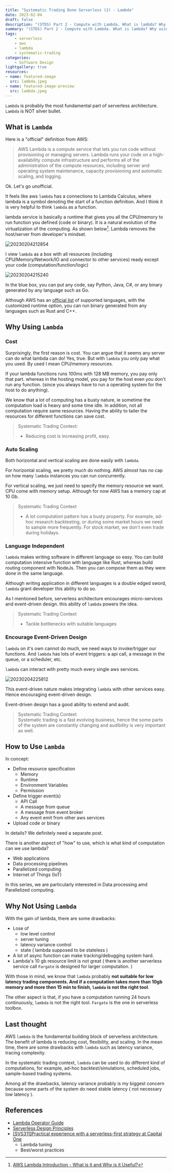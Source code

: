 ```yaml
---
title: "Systematic Trading Done Serverless (2) - Lambda"
date: 2023-02-04
draft: false
description: "(STDS) Part 2 - Compute with Lambda. What is lambda? Why using lambda? How to use lambda? and downside of lambda."
summary: "(STDS) Part 2 - Compute with Lambda. What is lambda? Why using lambda? How to use lambda? and downside of lambda."
tags: 
    - serverless
    - aws
    - lambda
    - systematic-trading
categories: 
    - Software Design
lightgallery: true
resources:
- name: featured-image
  src: lambda.jpeg
- name: featured-image-preview
  src: lambda.jpeg
---
```


`Lambda` is probably the most fundamental part of serverless architecture.  
`Lambda` is NOT silver bullet.

## What is `Lambda`

Here is a "official" definition from AWS: 

> AWS Lambda is a compute service that lets you run code without provisioning or
> managing servers. Lambda runs your code on a high-availability compute
> infrastructure and performs all of the administration of the compute
> resources, including server and operating system maintenance, capacity
> provisioning and automatic scaling, and logging.

Ok. Let's go unofficial.

It feels like aws `lambda` has a connections to Lambda Calculus, where lambda is a
symbol denoting the start of a function definition. And I think it is very helpful
to think `lambda` as a function.

lambda service is basically a runtime that gives you all the CPU/memory to 
run function you defined (code or binary).
It is a natural evolution of the virtualization of the computing. As shown below[^1].
Lambda removes the host/server from developer's mindset.

![20230204212854](https://raw.githubusercontent.com/wangzhe3224/pic_repo/master/images/20230204212854.png "Where Lambda come from?")

I view `lambda` as a box with all resources (including CPU/Memory/Network/IO and connector to other services) ready except your code (computation/function/logic)

![20230204215240](https://raw.githubusercontent.com/wangzhe3224/pic_repo/master/images/20230204215240.png "Lambda as a box")

In the blue box, you can put any code, say Python, Java, C#, or any binary generated by any language such as Go.

Although AWS has an [official list](https://docs.aws.amazon.com/lambda/latest/dg/lambda-runtimes.html) of supported languages,
with the customized runtime option, you can run binary generated from any languages such as Rust and C++.

## Why Using `Lambda`

### Cost

Surprisingly, the first reason is cost. You can argue that it seems any server can do what lambda can do! 
Yes, true. But with `lambda` you only pay what you used. By used I mean CPU/memory resources.

If your lambda functions runs 100ms with 128 MB memory, you pay only that part. 
whereas in the hosting model, you pay for the host even you don't run any function. 
(since you always have to run a operating system for the host to do anything).

We know that a lot of computing has a busty nature, ie sometime the computation 
load is heavy and some time idle. In addition, not all computation require same
resources. Having the ability to tailer the resources for different functions 
can save cost.

> Systematic Trading Context:  
> - Reducing cost is increasing profit, easy.

### Auto Scaling

Both horizontal and vertical scaling are done easily with `lambda`. 

For horizontal scaling, we pretty much do nothing. AWS almost has no cap on how 
many `lambda` instances you can run concurrently.

For vertical scaling, we just need to specify the memory resource we want. CPU
come with memory setup. Although for now AWS has a memory cap at 10 Gb.

> Systematic Trading Context
> - A lot computation pattern has a busty property. For example, ad-hoc research backtesting, or during some market hours we need to sample more frequently. For stock market, we don't even trade during holidays.

### Language Independent

`lambda` makes writing software in different language so easy. You can build 
computation intensive function with language like Rust, whereas build routing 
component with NodeJs. Then you can compose them as they were done in the same
language.

Although writing application in different languages is a double edged sword,
`lambda` grant developer this ability to do so.

As I mentioned before, serverless architecture encourages micro-services and 
event-driven design. this ability of `lambda` powers the idea.

> Systematic Trading Context  
> - Tackle bottlenecks with suitable languages

### Encourage Event-Driven Design

`lambda` on it's own cannot do much, we need ways to invoke/trigger our functions.
And `lambda` has lots of event triggers: a api call, a message in the queue, or
a scheduler, etc.

`lambda` can interact with pretty much every single aws services.

![20230204225812](https://raw.githubusercontent.com/wangzhe3224/pic_repo/master/images/20230204225812.png "Event Triggers")

This event-driven nature makes integrating `lambda` with other services easy.
Hence encouraging event-driven design.

Event-driven design has a good ability to extend and audit.

> Systematic Trading Context  
> Systematic trading is a fast evolving business, hence the some parts of the system are constantly changing
> and audibility is very important as well.

## How to Use `Lambda`

In concept:

- Define resource specification
    - Memory
    - Runtime
    - Environment Variables
    - Permission
- Define trigger event(s)
    - API Call
    - A message from queue
    - A message from event broker
    - Any event emit from other aws services
- Upload code or binary

In details? We definitely need a separate post.

There is another aspect of "how" to use, which is what kind of computation can we use lambda?

- Web applications
- Data processing pipelines
- Parallelized computing
- Internet of Things (IoT)

In this series, we are particularly interested in Data processing amd Parallelized computing.

## Why Not Using `Lambda`

With the gain of lambda, there are some drawbacks:

- Lose of
  - low level control
  - server tuning
  - latency variance control
  - state ( lambda supposed to be stateless )
- A lot of async function can make tracking/debugging system hard.
- Lambda's 10 gb resource limit is not great ( there is another serverless service call `Fargate` is designed for larger computation. )

With those in mind, we know that `lambda` probably **not suitable for low latency 
trading components. And if a computation takes more than 10gb memory and more then
15 min to finish, `lambda` is not the right tool**.

The other aspect is that, if you have a computation running 24 hours continuously,
`lambda` is not the right tool. `Fargate` is the one in serverless toolbox.

## Last thought

AWS `lambda` is the fundamental building block of serverless architecture.
The benefit of lambda is reducing cost, flexibility, and scaling.
In the mean time, there are some drawbacks with `lambda` such as latency variance, tracing complexity.

In the systematic trading context, `lambda` can be used to do different kind of computations, 
for example, ad-hoc backtest/simulations, scheduled jobs, sample-based trading systems. 

Among all the drawbacks, latency variance probably is my biggest concern because
some parts of the system do need stable latency ( not necessary low latency ).

## References

- [Lambda Operator Guide](https://docs.aws.amazon.com/lambda/latest/operatorguide/tradeoffs-event-driven.html)
- [Serverless Design Principles](https://docs.aws.amazon.com/wellarchitected/latest/serverless-applications-lens/general-design-principles.html)
- [[SVS311]Practical experience with a serverless-first strategy at Capital One](https://www.youtube.com/watch?v=NZVNAEK6shc)
    - Lambda tuning
    - Best/worst practices
[^1]: [AWS Lambda Introduction - What is it and Why is it Useful?](https://www.youtube.com/watch?v=UsaiOEFdfs0)